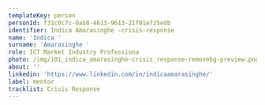 ```yaml
---
templateKey: person
personId: f31c0c7c-0ab8-4613-9613-21f81e725edb
identifier: Indica Amarasinghe -crisis-response
name: 'Indica '
surname: 'Amarasinghe '
role: ICT Market Industry Professiona
photo: /img/i01_indica_amarasinghe-crisis_response-removebg-preview.png
about: ''
linkedin: 'https://www.linkedin.com/in/indicaamarasinghe/'
label: mentor
tracklist: Crisis Response
---
```

